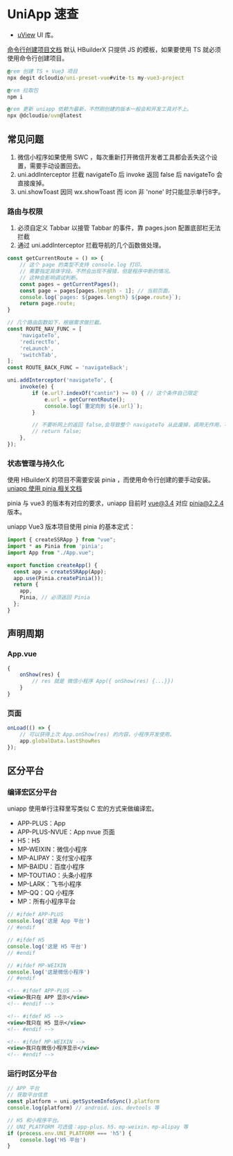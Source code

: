 # UniApp 速查

- [uView](https://github.com/umicro/uView2.0) UI 库。

[命令行创建项目文档](https://uniapp.dcloud.net.cn/quickstart-cli.html) 默认 HBuilderX 只提供 JS 的模板，如果要使用 TS 就必须使用命令行创建项目。

```bat
@rem 创建 TS + Vue3 项目
npx degit dcloudio/uni-preset-vue#vite-ts my-vue3-project

@rem 拉取包
npm i

@rem 更新 uniapp 依赖为最新，不然刚创建的版本一般会和开发工具对不上。
npx @dcloudio/uvm@latest
```

## 常见问题

1. 微信小程序如果使用 SWC ，每次重新打开微信开发者工具都会丢失这个设置，需要手动设置回去。
2. uni.addInterceptor 拦截 navigateTo 后 invoke 返回 false 后 navigateTo 会直接废掉。
3. uni.showToast 因同 wx.showToast 而 icon 非 'none' 时只能显示单行8字。

### 路由与权限

1. 必须自定义 Tabbar 以接管 Tabbar 的事件，靠 pages.json 配置底部栏无法拦截
2. 通过 uni.addInterceptor 拦截导航的几个函数做处理。

```ts
const getCurrentRoute = () => {
    // 这个 page 的类型不支持 console.log 打印，
    // 需要指定具体字段。不然会出现不报错，但是程序中断的情况。
    // 这种会影响调试判断。
    const pages = getCurrentPages();
    const page = pages[pages.length - 1]; // 当前页面。
    console.log(`pages: ${pages.length} ${page.route}`);
    return page.route;
}

// 几个路由函数如下，根据需求做拦截。
const ROUTE_NAV_FUNC = [
	'navigateTo',
	'redirectTo',
	'reLaunch',
	'switchTab',
];
const ROUTE_BACK_FUNC = 'navigateBack';

uni.addInterceptor('navigateTo', {
    invoke(e) {
        if (e.url?.indexOf("cantin") >= 0) { // 这个条件自己限定
            e.url = getCurrentRoute();
            console.log(`重定向到 ${e.url}`);
        }

        // 不要听网上的返回 false,会导致整个 navigateTo 从此废掉，调用无作用，不能路由。
        // return false;
    },
});
```

### 状态管理与持久化

使用 HBuilderX 的项目不需要安装 pinia ，而使用命令行创建的要手动安装。
[uniapp 使用 pinia 相关文档](https://uniapp.dcloud.net.cn/tutorial/vue3-pinia.html)

pinia 与 vue3 的版本有对应的要求，uniapp 目前时 vue@3.4 对应 pinia@2.2.4 版本。

uniapp Vue3 版本项目使用 pinia 的基本定式：

```ts
import { createSSRApp } from "vue";
import * as Pinia from 'pinia';
import App from "./App.vue";

export function createApp() {
  const app = createSSRApp(App);
  app.use(Pinia.createPinia());
  return {
    app,
	Pinia, // 必须返回 Pinia
  };
}
```

## 声明周期

### App.vue

```ts
{
    onShow(res) {
        // res 就是 微信小程序 App({ onShow(res) {...}})
    }
}
```

### 页面

```ts
onLoad(() => {
    // 可以获得上次 App.onShow(res) 的内容，小程序开发使用。
    app.globalData.lastShowRes
});
```

## 区分平台

### 编译宏区分平台

uniapp 使用单行注释里写类似 C 宏的方式来做编译宏。

- APP-PLUS：App
- APP-PLUS-NVUE：App nvue 页面
- H5：H5
- MP-WEIXIN：微信小程序
- MP-ALIPAY：支付宝小程序
- MP-BAIDU：百度小程序
- MP-TOUTIAO：头条小程序
- MP-LARK：飞书小程序
- MP-QQ：QQ 小程序
- MP：所有小程序平台

```js
// #ifdef APP-PLUS
console.log('这是 App 平台')
// #endif

// #ifdef H5
console.log('这是 H5 平台')
// #endif

// #ifdef MP-WEIXIN
console.log('这是微信小程序')
// #endif
```

```xml
<!-- #ifdef APP-PLUS -->
<view>我只在 APP 显示</view>
<!-- #endif -->

<!-- #ifdef H5 -->
<view>我只在 H5 显示</view>
<!-- #endif -->

<!-- #ifdef MP-WEIXIN -->
<view>我只在微信小程序显示</view>
<!-- #endif -->
```

### 运行时区分平台

```js
// APP 平台
// 获取平台信息
const platform = uni.getSystemInfoSync().platform
console.log(platform) // android、ios、devtools 等
```

```js
// H5 和小程序平台。
// UNI_PLATFORM 可选值：app-plus、h5、mp-weixin、mp-alipay 等
if (process.env.UNI_PLATFORM === 'h5') {
    console.log('H5 平台')
}
```